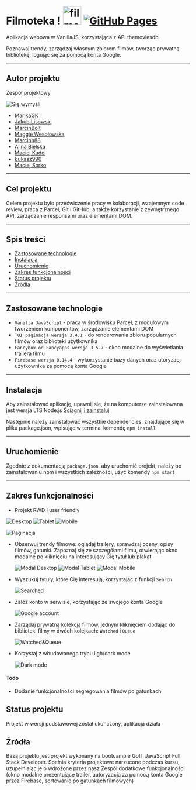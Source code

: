 # Filmoteka ! <img src="./src/images/icons/favicon.ico" alt="filmoteka logo" width="50"/> [![GitHub Pages](https://img.shields.io/badge/GitHub%20Pages-gray)](https://marikagk.github.io/filmoteka/)

Aplikacja webowa w VanillaJS, korzystająca z API themoviesdb.

Poznawaj trendy, zarządzaj własnym zbiorem filmów, tworząc prywatną bibliotekę,
logując się za pomocą konta Google.

---

## Autor projektu

Zespół projektowy

![Się wymyśli](./assets/siewymysli.png)

- [MarikaGK](https://github.com/MarikaGK/)
- [Jakub Lisowski](https://github.com/LisowskiJakub)
- [MarcinBolt](https://github.com/MarcinBolt)
- [Maggie Wesołowska](https://github.com/MaggieWesolowska)
- [Marcinn88](https://github.com/Marcinn88)
- [Alina Bielska](https://github.com/AlinaBielska)
- [Maciej Kudej](https://github.com/maciejkudej)
- [Łukasz996](https://github.com/Lukasz996)
- [Maciej Sorko](https://github.com/MaciejSorko)

---

## Cel projektu

Celem projektu było przećwiczenie pracy w kolaboracji, wzajemnym code review,
praca z Parcel, Git i GitHub, a także korzystanie z zewnętrznego API,
zarządzanie responsami oraz elementami DOM.

---

## Spis treści

- [Zastosowane technologie](#zastosowane-technologie)
- [Instalacja](#instalacja)
- [Uruchomienie](#uruchomienie)
- [Zakres funkcjonalności](#zakres-funkcjonalności)
- [Status projektu](#status-projektu)
- [Źródła](#źródła)

---

## Zastosowane technologie

- `Vanilla JavaScript` - praca w środowisku Parcel, z modułowym tworzeniem
  komponentów, zarządzanie elementami DOM
- `TUI paginacja wersja 3.4.1` - do renderowania zbioru popularnych filmów oraz
  biblioteki użytkownika
- `Fancybox od Fancyapps wersja 3.5.7` - okno modalne do wyświetlania trailera
  filmu
- `Firebase wersja 0.14.4` - wykorzystanie bazy danych oraz utoryzacji
  użytkownika za pomocą konta Google

---

## Instalacja

Aby zainstalować aplikację, upewnij się, że na komputerze zainstalowana jest
wersja LTS Node.js [Ściągnij i zainstaluj](https://nodejs.org/en/)

Następnie należy zainstalować wszystkie dependencies, znajdujące się w pliku
package.json, wpisując w terminal komendę `npm install`

---

## Uruchomienie

Zgodnie z dokumentacją `package.json`, aby uruchomić projekt, należy po
zainstalowaniu npm i wszystkich zależności, użyć komendy `npm start`

---

## Zakres funkcjonalności

- Projekt RWD i user friendly

![Desktop](./assets/Screenshot_134.png) ![Tablet](./assets/Screenshot_135.png)
![Mobile](./assets/Screenshot_136.png)

![Paginacja](./assets/Screenshot_142.png)

- Obserwuj trendy filmowe: oglądaj trailery, sprawdzaj oceny, opisy filmów,
  gatunki. Zapoznaj się ze szczegółami filmu, otwierając okno modalne po
  kliknięciu na interesujący Cię tytuł lub plakat

  ![Modal Desktop](./assets/Screenshot_138.png)
  ![Modal Tablet](./assets/Screenshot_139.png)
  ![Modal Mobile](./assets/Screenshot_140.png)

- Wyszukuj tytuły, które Cię interesują, korzystając z funkcji `Search`

  ![Searched](./assets/Screenshot_137.png)

- Załóż konto w serwisie, korzystając ze swojego konta Google

  ![Google account](./assets/Screenshot_141.png)

- Zarządaj prywatną kolekcją filmów, jednym kliknięciem dodając do biblioteki
  filmy w dwóch kolejkach: `Watched` i `Queue`

  ![Watched&Queue](./assets/Screenshot_145.png)

- Korzystaj z wbudowanego trybu ligh/dark mode

  ![Dark mode](./assets/Screenshot_143.png)

#### Todo

- Dodanie funkcjonalności segregowania filmów po gatunkach

## Status projektu

Projekt w wersji podstawowej został ukończony, aplikacja działa

## Źródła

Bazą projektu jest projekt wykonany na bootcampie GoIT JavaScript Full Stack
Developer. Spełnia kryteria projektowe narzucone podczas kursu, uzupełniając je
o wdrożone przez nasz Zespół dodatkowe funkcjonalności (okno modalne
prezentujące trailer, autoryzacja za pomocą konta Google przez Firebase,
sortowanie po gatunkach filmowych)
